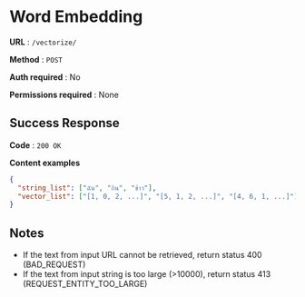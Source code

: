 # Word Embedding

**URL** : `/vectorize/`

**Method** : `POST`

**Auth required** : No

**Permissions required** : None

## Success Response

**Code** : `200 OK`

**Content examples**

```json
{
  "string_list": ["ฉัน", "กิน", "ข้าว"],
  "vector_list": ["[1, 0, 2, ...]", "[5, 1, 2, ...]", "[4, 6, 1, ...]"],
}
```

## Notes

* If the text from input URL cannot be retrieved, return status 400 (BAD_REQUEST)
* If the text from input string is too large (>10000), return status 413 (REQUEST_ENTITY_TOO_LARGE)
